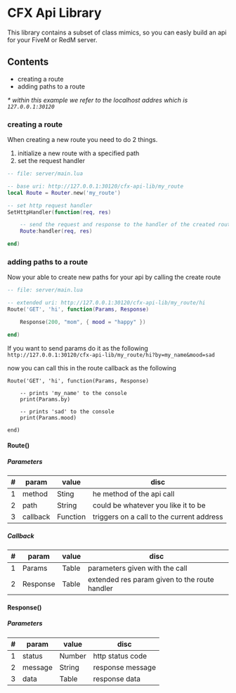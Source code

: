 # **CFX Api Library**
This library contains a subset of class mimics, so you can easly build an api for your FiveM or RedM server.

## Contents
- creating a route
- adding paths to a route

_* within this example we refer to the localhost addres which is `127.0.0.1:30120`_

### creating a route
When creating a new route you need to do 2 things.
1. initialize a new route with a specified path
2. set the request handler
```lua
-- file: server/main.lua

-- base uri: http://127.0.0.1:30120/cfx-api-lib/my_route
local Route = Router.new('my_route')

-- set http request handler
SetHttpHandler(function(req, res)

	-- send the request and response to the handler of the created route
	Route:handler(req, res)

end)
```

### adding paths to a route
Now your able to create new paths for your api by calling the create route
```lua
-- file: server/main.lua

-- extended uri: http://127.0.0.1:30120/cfx-api-lib/my_route/hi
Route('GET', 'hi', function(Params, Response)

	Response(200, "mom", { mood = "happy" })

end)
```
If you want to send params do it as the following<br>
`http://127.0.0.1:30120/cfx-api-lib/my_route/hi?by=my_name&mood=sad`

now you can call this in the route callback as the following
```
Route('GET', 'hi', function(Params, Response)

	-- prints 'my_name' to the console
	print(Params.by)

	-- prints 'sad' to the console
	print(Params.mood)

end)
```


#### Route()
##### Parameters
| # | param    | value    | disc                                      |
|---|----------|----------|-------------------------------------------|
| 1 | method   | Sting    | he method of the api call                 |
| 2 | path     | String   | could be whatever you like it to be       |
| 3 | callback | Function | triggers on a call to the current address |

##### Callback
| # | param    | value | disc                                          |
|---|----------|-------|-----------------------------------------------|
| 1 | Params   | Table | parameters given with the call                |
| 2 | Response | Table | extended res param given to the route handler |


#### Response()
##### Parameters
| # | param   | value  | disc             |
|---|---------|--------|------------------|
| 1 | status  | Number | http status code |
| 2 | message | String | response message |
| 3 | data    | Table  | response data    |
